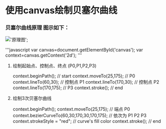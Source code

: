# 使用canvas绘制贝塞尔曲线 


### 贝塞尔曲线原理 图示如下：

!['原理图']('https://github.com/nixinyudada/beziercurve/tree/master/img/biziercurve_2.gif');



'''javascript
var canvas=document.getElementById('canvas');
var context=canvas.getContext('2d');
'''

1. 绘制起始点、控制点、终点 (P0,P1,P2,P3)	

	context.beginPath();  // start
	context.moveTo(25,175);   // P0
	context.lineTo(60,30);   // 控制点 P1
	context.lineTo(170,30);  // 控制点 P2
	context.lineTo(170,175);  // P3
	context.stroke();   // end

2. 绘制3次贝塞尔曲线

	context.beginPath(); 
	context.moveTo(25,175);   // 端点 P0
	context.bezierCurveTo(60,30,170,30,170,175);  // 依次为 P1 P2 P3 
	context.strokeStyle = "red";   // curve's fill color
	context.stroke();   // end



